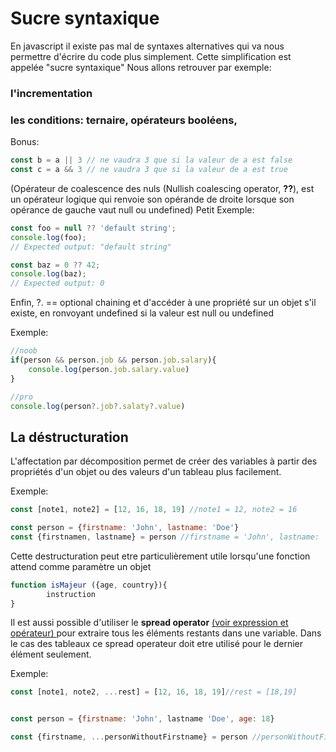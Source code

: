 # Sucre syntaxique 

En javascript il existe pas mal de syntaxes alternatives qui va nous permettre d'écrire du code plus simplement. Cette simplification est appelée "sucre syntaxique"
Nous allons retrouver par exemple:
### l'incrementation
### les conditions: ternaire, opérateurs booléens, 
Bonus: 
````javascript
const b = a || 3 // ne vaudra 3 que si la valeur de a est false
const c = a && 3 // ne vaudra 3 que si la valeur de a est true
````
(Opérateur de coalescence des nuls (Nullish coalescing operator, **??**), est un opérateur logique qui renvoie son opérande de droite lorsque son opérance de gauche vaut null ou undefined)
Petit Exemple:
````javascript
const foo = null ?? 'default string';
console.log(foo);
// Expected output: "default string"

const baz = 0 ?? 42;
console.log(baz);
// Expected output: 0
````

Enfin, ?. == optional chaining et d'accéder à une propriété sur un objet s'il existe, en ronvoyant undefined si la valeur est null ou undefined

Exemple: 

````javascript
//noob
if(person && person.job && person.job.salary){
	console.log(person.job.salary.value)
}

//pro
console.log(person?.job?.salaty?.value)
````
## La déstructuration 

L'affectation par décomposition permet de créer des variables à partir des propriétés d'un objet ou des valeurs d'un tableau plus facilement.

Exemple:
```js
const [note1, note2] = [12, 16, 18, 19] //note1 = 12, note2 = 16

const person = {firstname: 'John', lastname: 'Doe'}
const {firstnamen, lastname} = person //firstname = 'John', lastname: 'Doe'
```

Cette destructuration peut etre particulièrement utile lorsqu'une fonction attend comme paramètre un objet

```js
function isMajeur ({age, country}){
		instruction
}
```

Il est aussi possible d'utiliser le **spread operator** <u>(voir expression et opérateur) </u> pour extraire tous les éléments restants dans une variable. Dans le cas des tableaux ce spread operateur doit etre utilisé pour le dernier élément seulement.

Exemple:
````js
const [note1, note2, ...rest] = [12, 16, 18, 19]//rest = [18,19]


const person = {firstname: 'John', lastname 'Doe', age: 18}

const {firstname, ...personWithoutFirstname} = person //personWithoutFirstname = {lastname: 'Doe', age: 18}
````